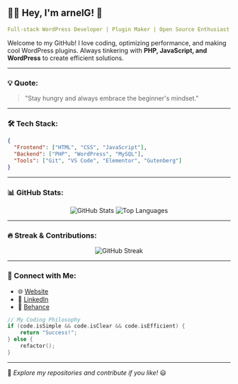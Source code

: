 ## 👨‍💻 Hey, I'm **arnelG**! 🚀

```yaml
Full-stack WordPress Developer | Plugin Maker | Open Source Enthusiast
```

Welcome to my GitHub! I love coding, optimizing performance, and making cool WordPress plugins. Always tinkering with **PHP, JavaScript, and WordPress** to create efficient solutions.

---

### 💡 Quote:
> "Stay hungry and always embrace the beginner's mindset."

---

### 🛠️ Tech Stack:
```json
{
  "Frontend": ["HTML", "CSS", "JavaScript"],
  "Backend": ["PHP", "WordPress", "MySQL"],
  "Tools": ["Git", "VS Code", "Elementor", "Gutenberg"]
}
```
---

### 📊 GitHub Stats:
<p align="center">
  <img src="https://github-readme-stats.vercel.app/api?username=wikiwyrhead&show_icons=true&theme=tokyonight&hide_border=true" alt="GitHub Stats" />
  <img src="https://github-readme-stats.vercel.app/api/top-langs/?username=wikiwyrhead&layout=compact&theme=tokyonight&hide_border=true" alt="Top Languages" />
</p>

---

### 🔥 Streak & Contributions:
<p align="center">
  <img src="https://github-readme-streak-stats.vercel.app?user=wikiwyrhead&theme=tokyonight&hide_border=true" alt="GitHub Streak" />
</p>

---

### 📡 Connect with Me:
- 🌐 [Website](https://arnelgo.info/)
- 💼 [LinkedIn](https://www.linkedin.com/in/arnelgo)
- 🎨 [Behance](https://www.behance.net/arnielgo7b84)

```c
// My Coding Philosophy
if (code.isSimple && code.isClear && code.isEfficient) {
    return "Success!";
} else {
    refactor();
}
```
---
🔹 *Explore my repositories and contribute if you like!* 😃
